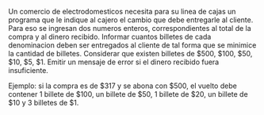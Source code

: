 Un comercio de electrodomesticos necesita para su linea de cajas un programa que le indique al cajero el cambio que debe entregarle al cliente. Para eso se ingresan dos
numeros enteros, correspondientes al total de la compra y al dinero recibido. Informar cuantos billetes de cada denominacion deben ser entregados al cliente de tal forma
que se minimice la cantidad de billetes. Considerar que existen billetes de $500, $100, $50, $10, $5, $1. Emitir un mensaje de error si el dinero recibido fuera insuficiente.

Ejemplo: si la compra es de $317 y se abona con $500, el vuelto debe contener 1 billete de $100, un billete de $50, 1 billete de $20, un billete de $10 y 3 billetes de $1.